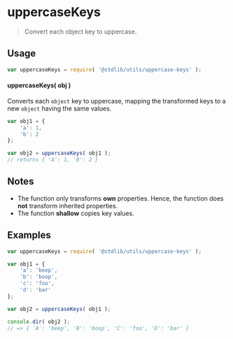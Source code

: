 # uppercaseKeys

> Convert each object key to uppercase.


<!-- Section to include introductory text. Make sure to keep an empty line after the intro `section` element and another before the `/section` close. -->

<section class="intro">

</section>

<!-- /.intro -->

<!-- Package usage documentation. -->

<section class="usage">

## Usage

``` javascript
var uppercaseKeys = require( '@stdlib/utils/uppercase-keys' );
```

#### uppercaseKeys( obj )

Converts each `object` key to uppercase, mapping the transformed keys to a new `object` having the same values.

``` javascript
var obj1 = {
    'a': 1,
    'b': 2
};

var obj2 = uppercaseKeys( obj1 );
// returns { 'A': 1, 'B': 2 }
```

</section>

<!-- /.usage -->

<!-- Package usage notes. Make sure to keep an empty line after the `section` element and another before the `/section` close. -->

<section class="notes">

## Notes

* The function only transforms __own__ properties. Hence, the function does __not__ transform inherited properties.
* The function __shallow__ copies key values.

</section>

<!-- /.notes -->

<!-- Package usage examples. -->

<section class="examples">

## Examples

``` javascript
var uppercaseKeys = require( '@stdlib/utils/uppercase-keys' );

var obj1 = {
    'a': 'beep',
    'b': 'boop',
    'c': 'foo',
    'd': 'bar'
};

var obj2 = uppercaseKeys( obj1 );

console.dir( obj2 );
// => { 'A': 'beep', 'B': 'boop', 'C': 'foo', 'D': 'bar' }
```

</section>

<!-- /.examples -->

<!-- Section to include cited references. If references are included, add a horizontal rule *before* the section. Make sure to keep an empty line after the `section` element and another before the `/section` close. -->

<section class="references">

</section>

<!-- /.references -->

<!-- Section for all links. Make sure to keep an empty line after the `section` element and another before the `/section` close. -->

<section class="links">

</section>

<!-- /.links -->
